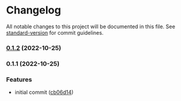 # Changelog

All notable changes to this project will be documented in this file. See [standard-version](https://github.com/conventional-changelog/standard-version) for commit guidelines.

### [0.1.2](https://github.com/sohailalam2/abu/compare/v0.1.1...v0.1.2) (2022-10-25)

### 0.1.1 (2022-10-25)


### Features

* initial commit ([cb06d14](https://github.com/sohailalam2/abu/commit/cb06d14f950567878e14345a637b5f559017da79))
